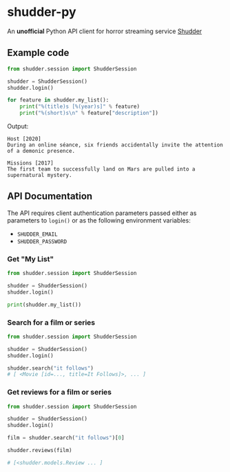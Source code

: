 # shudder-py

An **unofficial** Python API client for horror streaming service [Shudder](https://www.shudder.com)

## Example code

```python
from shudder.session import ShudderSession

shudder = ShudderSession()
shudder.login()

for feature in shudder.my_list():
    print("%(title)s [%(year)s]" % feature)
    print("%(short)s\n" % feature["description"])
```

Output:

```
Host [2020]
During an online séance, six friends accidentally invite the attention of a demonic presence.

Missions [2017]
The first team to successfully land on Mars are pulled into a supernatural mystery.

```

## API Documentation

The API requires client authentication parameters passed either as parameters to `login()` or as the following environment variables:
* `SHUDDER_EMAIL`
* `SHUDDER_PASSWORD`

### Get "My List"

```python
from shudder.session import ShudderSession

shudder = ShudderSession()
shudder.login()

print(shudder.my_list())
```

### Search for a film or series

```python
from shudder.session import ShudderSession

shudder = ShudderSession()
shudder.login()

shudder.search("it follows")
# [ <Movie [id=..., title=It Follows]>, ... ]
```

### Get reviews for a film or series

```python
from shudder.session import ShudderSession

shudder = ShudderSession()
shudder.login()

film = shudder.search("it follows")[0]

shudder.reviews(film)

# [<shudder.models.Review ... ]
```

